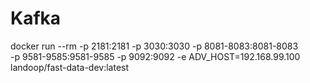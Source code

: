 # Kafka

docker run --rm -p 2181:2181 -p 3030:3030 -p 8081-8083:8081-8083 \
         -p 9581-9585:9581-9585 -p 9092:9092 -e ADV_HOST=192.168.99.100 \
          landoop/fast-data-dev:latest
